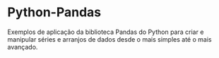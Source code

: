 # Python-Pandas
Exemplos de aplicação da biblioteca Pandas do Python para criar e manipular séries e arranjos de dados desde o mais simples até o mais avançado. 
